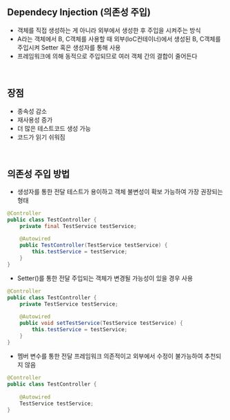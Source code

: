 <!-- --- --><!-- title: DI --><!-- updated: 2023-01-06 07:45:19Z --><!-- created: 2022-12-08 06:07:09Z --><!-- latitude: 37.26357270 --><!-- longitude: 127.02860090 --><!-- altitude: 0.0000 --><!-- --- -->## Dependecy Injection (의존성 주입)- 객체를 직접 생성하는 게 아니라 외부에서 생성한 후 주입을 시켜주는 방식-  A라는 객체에서 B, C객체를 사용할 때 외부(IoC컨테이너)에서 생성된 B, C객체를 주입시켜 Setter 혹은 생성자를 통해 사용-  프레임워크에 의해 동적으로 주입되므로 여러 객체 간의 결합이 줄어든다<br>## 장점- 종속성 감소- 재사용성 증가- 더 많은 테스트코드 생성 가능- 코드가 읽기 쉬워짐<br>## 의존성 주입 방법- 생성자를 통한 전달  테스트가 용이하고 객체 불변성이 확보 가능하여 가장 권장되는 형태```java@Controllerpublic class TestController {    private final TestService testService;    @Autowired    public TestController(TestService testService) {        this.testService = testService;    }}```- Setter()를 통한 전달주입되는 객체가 변경될 가능성이 있을 경우 사용```java@Controllerpublic class TestController {    private TestService testService;    @Autowired    public void setTestService(TestService testService) {        this.testService = testService;    }}``` - 멤버 변수를 통한 전달 프레임워크 의존적이고 외부에서 수정이 불가능하여 추천되지 않음```java@Controllerpublic class TestController {	    @Autowired    TestService testService;}```<br>	